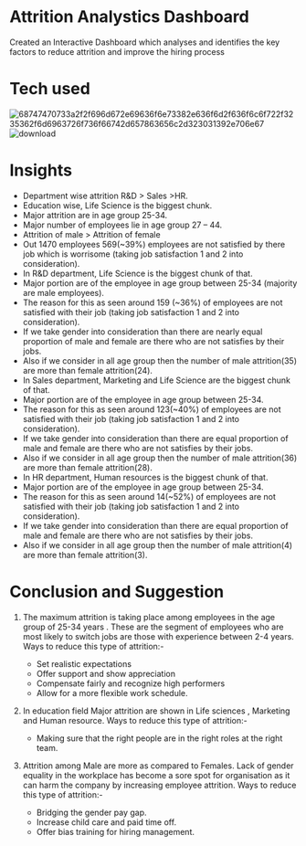 # Attrition Analystics Dashboard
Created an Interactive Dashboard which analyses and identifies the key factors to reduce attrition and improve the hiring process

# Tech used 

![68747470733a2f2f696d672e69636f6e73382e636f6d2f636f6c6f722f3235362f6d6963726f736f66742d657863656c2d323031392e706e67](https://github.com/user-attachments/assets/a175f6be-6509-4cfd-9711-250a468656cd)
![download](https://github.com/user-attachments/assets/3746bc4e-d1a1-467a-bae5-b3d980831baa)


# Insights 
* Department wise attrition R&D > Sales >HR.
* Education wise, Life Science is the biggest chunk.
* Major attrition are in age group 25-34.
* Major number of employees lie in age group 27 – 44.
* Attrition of male > Attrition of female 
* Out 1470 employees 569(~39%) employees are not satisfied by there job which is worrisome (taking job satisfaction 1 and 2 into consideration).
* In R&D department, Life Science is the biggest chunk of that.
* Major portion are of the employee in age group between 25-34 (majority are male employees).
* The reason for this as seen around 159 (~36%) of employees are not satisfied with their job (taking job satisfaction 1 and 2 into consideration).
* If we take gender into consideration than there are nearly equal proportion of male and female are there who are not satisfies by their jobs. 
* Also if we consider in all age group then the number of male attrition(35) are more than female attrition(24).
* In Sales department, Marketing and Life Science are the biggest chunk of that.
* Major portion are of the employee in age group between 25-34.
* The reason for this as seen around 123(~40%) of employees are not satisfied with their job (taking job satisfaction 1 and 2 into consideration).
* If we take gender into consideration than there are equal proportion of male and female are there who are not satisfies by their jobs. 
* Also if we consider in all age group then the number of male attrition(36) are more than female attrition(28).
* In HR department, Human resources is the biggest chunk of that.
* Major portion are of the employee in age group between 25-34.
* The reason for this as seen around 14(~52%) of employees are not satisfied with their job (taking job satisfaction 1 and 2 into consideration).
* If we take gender into consideration than there are equal proportion of male and female are there who are not satisfies by their jobs. 
* Also if we consider in all age group then the number of male attrition(4) are more than female attrition(3).


# Conclusion and Suggestion

1) The maximum attrition is taking place among employees in the age group of 25-34 years . These are the segment of employees who are most likely to
   switch jobs are those with experience between 2-4 years.
     Ways to reduce this type of attrition:-
     * Set realistic expectations
     * Offer support and show appreciation
     * Compensate fairly and recognize high performers
     * Allow for a more flexible work schedule.

2) In education field  Major attrition are shown in Life sciences , Marketing and Human resource.
     Ways to reduce this type of attrition:-
     * Making sure that the right people are in the right roles at the right team.

3) Attrition among Male are more as compared to Females. Lack of gender equality in the workplace has become a sore spot for organisation as it can harm
   the company by increasing employee attrition.
     Ways to reduce this type of attrition:-
     * Bridging the gender pay gap.
     * Increase child care and paid time off.
     * Offer bias training for hiring management.



